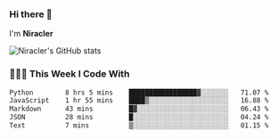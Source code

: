 ### Hi there 👋

I'm **Niracler**

![Niracler's GitHub stats](https://github-readme-stats.vercel.app/api?username=Niracler&show_icons=true)


### 👨🏻‍💻 This Week I Code With

<!--START_SECTION:waka-->

```txt
Python        8 hrs 5 mins    █████████████████▓░░░░░░░   71.07 %
JavaScript    1 hr 55 mins    ████▒░░░░░░░░░░░░░░░░░░░░   16.88 %
Markdown      43 mins         █▓░░░░░░░░░░░░░░░░░░░░░░░   06.43 %
JSON          28 mins         █░░░░░░░░░░░░░░░░░░░░░░░░   04.24 %
Text          7 mins          ▒░░░░░░░░░░░░░░░░░░░░░░░░   01.15 %
```

<!--END_SECTION:waka-->
